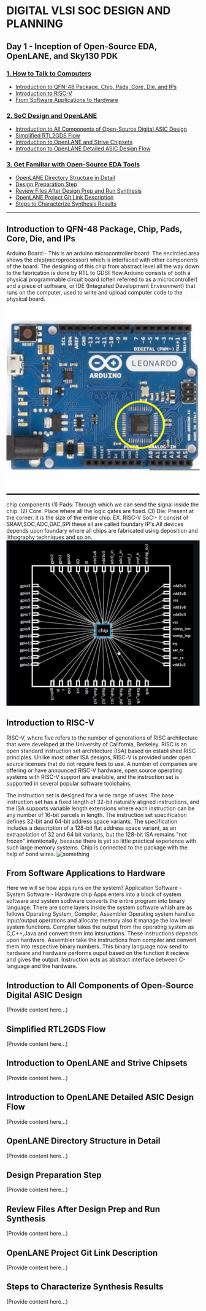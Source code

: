 # DIGITAL VLSI SOC DESIGN AND PLANNING

## Day 1 - Inception of Open-Source EDA, OpenLANE, and Sky130 PDK

### [1. How to Talk to Computers](#how-to-talk-to-computers)
- [Introduction to QFN-48 Package, Chip, Pads, Core, Die, and IPs](#introduction-to-qfn-48-package-chip-pads-core-die-and-ips)
- [Introduction to RISC-V](#introduction-to-risc-v)
- [From Software Applications to Hardware](#from-software-applications-to-hardware)

### [2. SoC Design and OpenLANE](#soc-design-and-openlane)
- [Introduction to All Components of Open-Source Digital ASIC Design](#introduction-to-all-components-of-open-source-digital-asic-design)
- [Simplified RTL2GDS Flow](#simplified-rtl2gds-flow)
- [Introduction to OpenLANE and Strive Chipsets](#introduction-to-openlane-and-strive-chipsets)
- [Introduction to OpenLANE Detailed ASIC Design Flow](#introduction-to-openlane-detailed-asic-design-flow)

### [3. Get Familiar with Open-Source EDA Tools](#get-familiar-with-open-source-eda-tools)
- [OpenLANE Directory Structure in Detail](#openlane-directory-structure-in-detail)
- [Design Preparation Step](#design-preparation-step)
- [Review Files After Design Prep and Run Synthesis](#review-files-after-design-prep-and-run-synthesis)
- [OpenLANE Project Git Link Description](#openlane-project-git-link-description)
- [Steps to Characterize Synthesis Results](#steps-to-characterize-synthesis-results)

---

## Introduction to QFN-48 Package, Chip, Pads, Core, Die, and IPs
Arduino Board:- This is an arduino microcontroller board. The encircled area shows the chip(microprocessor) which is interfaced with other components of the board. The designing of this chip from abstract level all the way down to the fabrication is done by RTL to GDSll flow.Arduino consists of both a physical programmable circuit board (often referred to as a microcontroller) and a piece of software, or IDE (Integrated Development Environment) that runs on the computer, used to write and upload computer code to the physical board.
<img src="https://github.com/Dayakar631/Nasscom_vsd_soc_design-_program/blob/main/Screenshot 2024-10-05 001356.png?raw=true" alt="something" />

chip components
(1) Pads: Through which we can send the signal inside the chip.
(2) Core: Place where all the logic gates are fixed.
(3) Die: Present at the corner. it is the size of the entire chip.
EX. RISC-V SoC:- It consist of SRAM,SOC,ADC,DAC,SPI these all are called foundary IP's.All devices depends upon foundary where all chips are fabricated using deposition and lithography techniques and so on.
<img src="https://github.com/Dayakar631/Nasscom_vsd_soc_design-_program/blob/main/Screenshot 2024-10-05 232556.png?raw=true" alt="something" />




## Introduction to RISC-V
RISC-V, where five refers to the number of generations of RISC architecture that were developed at the University of California, Berkeley. RISC is an open standard instruction set architecture (ISA) based on established RISC principles. Unlike most other ISA designs, RISC-V is provided under open source licenses that do not require fees to use. A number of companies are offering or have announced RISC-V hardware, open source operating systems with RISC-V support are available, and the instruction set is supported in several popular software toolchains.

The instruction set is designed for a wide range of uses. The base instruction set has a fixed length of 32-bit naturally aligned instructions, and the ISA supports variable length extensions where each instruction can be any number of 16-bit parcels in length. The instruction set specification defines 32-bit and 64-bit address space variants. The specification includes a description of a 128-bit flat address space variant, as an extrapolation of 32 and 64 bit variants, but the 128-bit ISA remains "not frozen" intentionally, because there is yet so little practical experience with such large memory systems. Chip is connected to the package with the help of bond wires.
<img src="https://github.com/Dayakar631/Nasscom_vsd_soc_design-_program/blob/main/Screenshot 2024-10-05 235556.png?raw=true" alt="something"/>

## From Software Applications to Hardware
Here we will se how apps runs on the system?
Application Software - System Software - Hardware chip
Apps enters into a block of system software and system sodtware converts the entire program into binary language. There are some layers inside the system software whish are as follows
Operating System, Compiler, Assembler
Operating system handles input/output operations and allocate memory also it manage the low level system functions.
Compiler takes the output from the operating system as C,C++,Java and convert them into intsructions. These instructions depends upon hardware.
Assembler take the instructions from compiler and convert them into respective binary numbers. This binary language now send to hardware and hardware performs ouput based on the function it recieve and gives the output.
Instruction acts as abstract interface between C-language and the hardware.

## Introduction to All Components of Open-Source Digital ASIC Design
(Provide content here...)

## Simplified RTL2GDS Flow
(Provide content here...)

## Introduction to OpenLANE and Strive Chipsets
(Provide content here...)

## Introduction to OpenLANE Detailed ASIC Design Flow
(Provide content here...)

## OpenLANE Directory Structure in Detail
(Provide content here...)

## Design Preparation Step
(Provide content here...)

## Review Files After Design Prep and Run Synthesis
(Provide content here...)

## OpenLANE Project Git Link Description
(Provide content here...)

## Steps to Characterize Synthesis Results
(Provide content here...)




